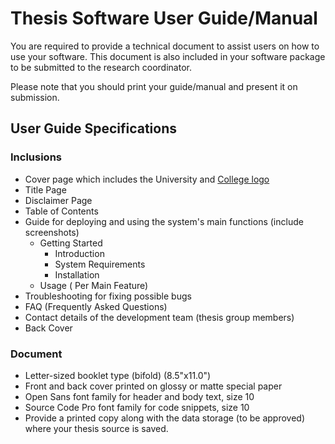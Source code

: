 # Thesis Software User Guide/Manual

You are required to provide a technical document to assist users on how to use your software. This document is also included in your software package to be submitted to the research coordinator.

Please note that you should print your guide/manual and present it on submission.

## User Guide Specifications

### Inclusions
* Cover page which includes the University and [College logo](https://github.com/wvsu-cict-code/cict-logo)
* Title Page
* Disclaimer Page
* Table of Contents
* Guide for deploying and using the system's main functions (include screenshots)
    * Getting Started
        * Introduction
        * System Requirements
        * Installation
    * Usage ( Per Main Feature)
* Troubleshooting for fixing possible bugs
* FAQ (Frequently Asked Questions)
* Contact details of the development team (thesis group members)
* Back Cover

### Document
* Letter-sized booklet type (bifold) (8.5"x11.0")
* Front and back cover printed on glossy or matte special paper
* Open Sans font family for header and body text, size 10
* Source Code Pro font family for code snippets, size 10
* Provide a printed copy along with the data storage (to be approved) where your thesis source is saved.
